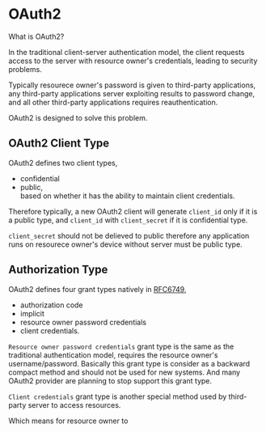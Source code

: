 # OAuth2
What is OAuth2? 

In the traditional client-server authentication model, the client requests access to the server with resource owner's credentials, leading to security problems.

Typically resourece owner's password is given to third-party applications, any third-party applications server exploiting results to password change, and all other third-party applications requires reauthentication. 

OAuth2 is designed to solve this problem.


## OAuth2 Client Type
OAuth2 defines two client types, 
- confidential
- public,  
based on whether it has the ability to maintain client credentials.

Therefore typically, a new OAuth2 client will generate 
`client_id` only if it is a public type, and `client_id` with `client_secret` if it is confidential type.

`client_secret` should not be delieved to public therefore any application runs on resourece owner's device without server must be public type.


## Authorization Type
OAuth2 defines four grant types natively in [RFC6749](), 
- authorization code
- implicit
- resource owner password credentials
- client credentials.

`Resource owner password credentials` grant type is the same as the traditional authentication model, requires the resource owner's username/password. Basically this grant type is consider as a backward compact method and should not be used for new systems. And many OAuth2 provider are planning to stop support this grant type.

`Client credentials` grant type is another special method used by third-party server to access resources.

Which means for resource owner to


